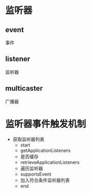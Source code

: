 # 监听器

## event
事件

## listener
监听器

## multicaster
广播器

# 监听器事件触发机制
-   获取监听器列表
    -   start
    -   getApplicationListeners
    -   是否缓存
    -   retrieveApplicationListeners
    -   遍历监听器
    -   supportsEvent
    -   加入符合条件监听器列表
    -   end